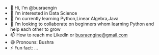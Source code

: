 - 👋 Hi, I’m @busraengin
- 👀 I’m interested in Data Science
- 🌱 I’m currently learning Python,Linear Algebra,Java
- 💞️ I’m looking to collaborate on beginners whom learning Python and help each other to grow
- 📫 How to reach me Likedln or busraengine@gmail.com
- 😄 Pronouns: Bushra
- ⚡ Fun fact: ...

<!---
busraengin/busraengin is a ✨ special ✨ repository because its `README.md` (this file) appears on your GitHub profile.
You can click the Preview link to take a look at your changes.
--->
